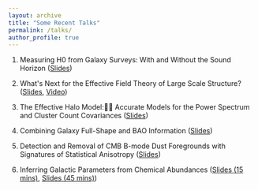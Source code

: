 ```yaml
---
layout: archive
title: "Some Recent Talks"
permalink: /talks/
author_profile: true
---
```


1. Measuring H0 from Galaxy Surveys: With and Without the Sound Horizon ([Slides](http://oliverphilcox.github.io/files/cosm_from_home.pdf))

2. What's Next for the Effective Field Theory of Large Scale Structure? ([Slides](http://oliverphilcox.github.io/files/future_eft.pdf), [Video](http://pirsa.org/20060054))

3. The Effective Halo Model: Accurate Models for the Power Spectrum and Cluster Count Covariances ([Slides](http://oliverphilcox.github.io/files/ehm.pdf))

4. Combining Galaxy Full-Shape and BAO Information ([Slides](http://oliverphilcox.github.io/files/h0_eft.pdf))

5. Detection and Removal of CMB B-mode Dust Foregrounds with Signatures of Statistical Anisotropy ([Slides](http://oliverphilcox.github.io/files/dust_aniso.pdf))

6. Inferring Galactic Parameters from Chemical Abundances ([Slides (15 mins)](http://oliverphilcox.github.io/files/asa_talk.pdf), [Slides (45 mins)](http://oliverphilcox.github.io/files/chem_evol.pdf))
